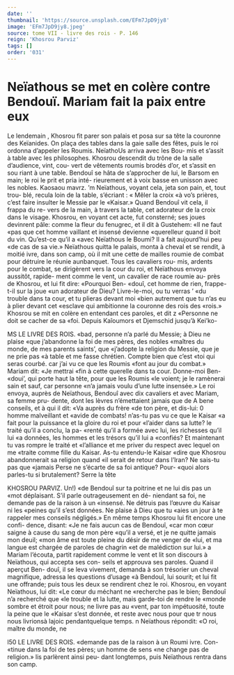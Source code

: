 ```yaml
---
date: ''
thumbnail: 'https://source.unsplash.com/EFm7JpD9jy8'
image: 'EFm7JpD9jy8.jpeg'
source: tome VII - livre des rois - P. 146
reign: 'Khosrou Parviz'
tags: []
order: '031'
---
```


# Neïathous se met en colère contre Bendouï. Mariam fait la paix entre eux

Le lendemain , Khosrou fit parer son palais et posa sur sa tête la couronne des Keïanides. On plaça des tables dans la gaie salle des fêtes, puis le roi ordonna d’appeler les Roumis. NeïathoUs arriva avec les Bou-
mis et s’assit à table avec les philosophes. Khosrou descendit du trône de la salle d’audience, vint, cou- vert de vêtements roumis brodés d’or, et s’assit en
sou riant à une table. Bendouî se hâta de s’approcher
de lui, le Barsom en main; le roi le prit et pria inté- rieurement et à voix basse en unisson avec les nobles.
Kaosaou mavrz. ’m
Neïathous, voyant cela, jeta son pain, et, tout trou- blé, recula loin de la table, s’écriant : « Mêler la croix
«à vo’s prières, c’est faire insulter le Messie par le «Kaisar.» Quand Bendouî vit cela, il frappa du re-
vers de la main, à travers la table, cet adorateur de la croix dans le visage. Khosrou, en voyant cet acte, fut consterné; ses joues devinrent pâle: comme la fleur du fenugrec, et il dit à Gustehem: «Il ne faut «pas que cet homme vaillant et insensé devienne «querelleur quand il boit du vin. Qu’est-ce qu’il a
«avec Neïathous le Boumi? Il a fait aujourd’hui peu
«de cas de sa vie.»
Neïathous quitta le palais, monta à cheval et se rendit, à moitié ivre, dans son camp, où il mit une
cette de mailles roumie de combat pour détruire le réunie aunbanquet. Tous les cavaliers rou- mis, ardents pour le combat, se dirigèrent vers la cour du roi, et Neïathous envoya aussitôt, rapide- ment comme le vent, un cavalier de race roumie au- près de Khosrou, et lui fit dire: «Pourquoi Ben- «douî, cet homme de rien, frappe-t-il sur la joue
«un adorateur de Dieu? Livre-le-moi, ou tu verras ’ «du trouble dans ta cour, et tu plieras devant moi «bien autrement que tu n’as eu à plier devant cet «esclave qui ambitionne la couronne des rois des «rois.» Khosrou se mit en colère en entendant ces paroles, et dit z «Personne ne doit se cacher de sa «foi. Depuis Kaîoumors et Djemschid jusqu’à Kei’ko-

MS LE LIVRE DES ROIS.
«bad, personne n’a parlé du Messie; à Dieu ne plaise
«que j’abandonne la foi de mes pères, des nobles «maîtres du monde, de mes parents saints’, que «j’adopte la religion du Messie, que je ne prie pas «à table et me fasse chrétien. Compte bien que c’est
«toi qui seras courbé. car j’ai vu ce que les Roumis «font au jour du combat.» Mariam dit: «Je mettrai «fin à cette querelle dans ta cour. Donne-moi Ben- «doui’, qui porte haut la tête, pour que les Roumis «le voient; je le ramènerai sain et sauf, car personne «n’a jamais voulu d’une lutte insensée.»
Le roi envoya, auprès de Neïathous, Bendouî
avec dix cavaliers et avec Mariam, sa femme pru- dente, dont les lèvres n’émettaient jamais que de A
bene conseils, et à qui il dit: «Va auprès du frère
«de ton père, et dis-lui: 0 homme malveillant et «avide de combats! n’as-tu pas vu ce que le Kaisar
«a fait pour la puissance et la gloire du roi et pour «l’aider dans sa lutte? le traité qu’il a conclu, la pa-
«renté qu’il a formée avec lui, les richesses qu’il lui
«a données, les hommes et les trésors qu’il lui a
«confiés? Et maintenant tu vas rompre le traité et «l’alliance et me priver du respect avec lequel on me «traite comme fille du Kaisar. As-tu entendu-le Kaisar «dire que Khosrou abandonnerait sa religion quand «il serait de retour dans l’lran? Ne sais-tu pas que «jamais Perse ne s’écarte de sa foi antique? Pour-
«quoi alors parles-tu si brutalement? Serre la tête

KHOSROU PARVIZ. Un!) «de Bendouî sur ta poitrine et ne lui dis pas un
«mot déplaisant. S’il parle outrageusement en dé-
niendant sa foi, ne demande pas de la raison à un «insensé. Ne détruis pas l’œuvre du Kaisar ni les
«peines qu’il s’est données. Ne plaise à Dieu que tu
«aies un jour à te rappeler mes conseils négligés.»
En même temps Khosrou lui fit encore une confi- dence, disant: «Je ne fais aucun cas de Bendouî, «car mon cœur saigne à cause du sang de mon père «qu’il a versé, et je ne quitte jamais mon deuil;
«mon âme est toute pleine du désir de me venger de «lui, et ma langue est chargée de paroles de chagrin
«et de malédiction sur lui.» a
Mariam l’écouta, partit rapidement comme le vent
et lit son discours à Neïathous, qui accepta ses con- seils et approuva ses paroles. Quand il aperçut Ben- douî, il se leva vivement, demanda à son trésorier
un cheval magnifique, adressa les questions d’usage
«à Bendouî, lui sourit; et lui fit une offrande; puis
tous les deux se rendirent chez le roi. Khosrou, en voyant Neïathous, lui dit: «Le cœur du méchant ne «recherche pas le bien; Bendouî n’a recherché que
«le trouble et la lutte, mais garde-toi de rendre le «monde sombre et étroit pour nous; ne livre pas au «vent, par ton impétuosité, toute la peine que le «Kaisar s’est donnée, et reste avec nous pour que
tr nous nous livrionsà lajoic pendantquelque temps. n Neïathous répondit: «O roi, maître du monde, ne

l50 LE LIVRE DES ROIS.
«demande pas de la raison à un Roumi ivre. Con- «tinue dans la foi de tes pères; un homme de sens «ne change pas de religion.» lis parlèrent ainsi peu- dant longtemps, puis Neïathous rentra dans son camp.
